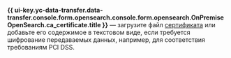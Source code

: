 
**{{ ui-key.yc-data-transfer.data-transfer.console.form.opensearch.console.form.opensearch.OnPremiseOpenSearch.ca_certificate.title }}** — загрузите файл [сертификата](../../../../../managed-opensearch/operations/connect.md#ssl-certificate) или добавьте его содержимое в текстовом виде, если требуется шифрование передаваемых данных, например, для соответствия требованиям PCI DSS.

